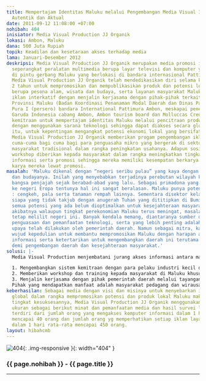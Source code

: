 ```yaml
---
title: Mempertajam Identitas Maluku melalui Pengembangan Media Visual Interaktif,
  Autentik dan Aktual
date: 2011-09-12 11:08:00 +07:00
nohibah: 404
inisiator: Media Visual Production JJ Organik
lokasi: Ambon, Maluku
dana: 500 Juta Rupiah
topik: Keadilan dan kesetaraan akses terhadap media
lama: Januari-Desember 2012
deskripsi: Media Visual Production JJ Organik merupakan media promosi interaktif dalam
  seperangkat peralatan multimedia berupa layar televisi dan komputer yang berinteraksi
  di pintu gerbang Maluku yang berlokasi di bandara internasional Pattimura Ambon.
  Media Visual Production JJ Organik telah mendedikasikan diri selama kurun waktu
  2 tahun untuk mempromosikan dan mempublikasikan produk dan potensi lokal Maluku
  berupa pesona alam, wisata dan budaya, serta layanan masyarakat Maluku dalam bentuk
  iklan interkatif dengan menjalin kerjasama dengan pihak-pihak terkait seperti Pemerintah
  Provinsi Maluku (Badan Koordinasi Penanaman Modal Daerah dan Dinas Pariwisata) PT.Angkasa
  Pura I (persero) bandara International Pattimura Ambon, meskapai penerbangan PT.
  Garuda Indonesia cabang Ambon, Ambon tourism board dan Molluccas Credit Union. Adanya
  kemitraan untuk mempertajam identitas Maluku melalui pencitraan produk-produk lokal
  dengan menggunakan sarana teknologi sehingga dapat diakses secara global. Selain
  itu, untuk kepentingan mengangkat potensi ekonomi lokal yang bersifat tradisional,
  Media Visual Production JJ Organik memberikan progam pengembangan iklan interaktif
  cuma-cuma bagi cuma bagi para penguasaha mikro yang bergerak di sektor riil serta
  masyarakat tradisional dalam rangka peningkatan usahanya. Adapun sosialisasi dan
  workshop diberikan kepada masyarakat dalam rangka meningkatkan tingkat melek teknologi
  informasi serta promosi sehingga mereka memiliki kesempatan berkarya sekaligus memasarkan
  karya mereka lewat promosi.
masalah: 'Maluku dikenal dengan “negeri seribu pulau” yang kaya dengan sumber alam
  dan budayanya. Inilah yang menyebabkan terjadinya perebutan wilayah kekuasaan diantara
  bangsa penjajah sejak berabad-abad yang lalu. Sebagai primadona yang terkenal sampai
  ke negeri Eropa tentunya hal ini sangat beralasan. Maluku punya potensi alam seperti
  : cengkeh, pala serta tanaman rempah lainnya. Sementara disektor kelautan dan perikanan,
  siapa yang tidak takjub dengan anugerah Tuhan yang dititipkan di Bumi Maluku?.  Ironisnya,
  semua potensi yang ada belum dioptimalkan untuk kesejahteraan masyarakat lokal,
  akibatnya walaupun tingkat perekonomian Maluku terus meningat, masalah kemiskinan
  tetap melilit negeri ini. Banyak kendala memang, diantaranya sumber daya manusia,
  penguasaan dan pemanfaatan teknologi, serta yang lebih penting adalah promosi daerah.  Berbagai
  upaya telah dilakukan oleh pemerintah daerah. Namun sebagai mitra, kami hadir sebagai
  wujud kepedulian untuk membantu mempromosikan Maluku dengan harapan ada penyebaran
  informasi serta ketertarikan untuk mengembangkan daerah ini terutama dalam berinvestasi
  demi pengembangan daerah dan kesejahteraan masyarakat.'
solusi: |-
  Media Visual Production menjembatani jurang akses informasi antara masyarakat kepulauan Maluku dan para investor domestik maupun mancanegara. Adapun beberapa langkah strategis yang sedang digalakan:

  1. Mengembangkan sistem kemitraan dengan para pelaku industri kecil dengan memberikan kemudahan serta rangsangan aktif bagi mereka untuk menayangkan iklan produk mereka secara cuma-cuma dalam menjawab kebutuhan promosi melalui perangkat Media Visual Production di Bandara Pattimura Ambon.
  2. Memberikan workshop dan training kepada masyarakat di Maluku khususnya di daerah kepulauan akan pentingnya mempromosikan produk dan layanan mereka.
  3. Menjalin kerjasama dengan pihak pemerintah daerah melalui tayangan interaktif yang dikemas dalam sebuah visualisasi tentang peristiwa sosial, ekonomi, politik serta promosi produk budaya dan pariwisata di Maluku sehingga mampu menarik perhatian dan mempengaruhi pemerintah terhadap sektor-sektor potensial yang ada di Maluku untuk dikembangkan.
  Pihak yang mendapatkan manfaat adalah masyarakat pedagang dan wirausaha yang bergerak dalam usaha mikro (rumput laut, pengrajin rotan, tembikar, tenun, souvenir) terutama yang berada di daerah kepulauan seperti di Kabupaten Maluku Tenggara Barat, kepulauan Aru, Seram dan lainnya, para investor domestik maupun mancanegara dalam mengakses informasi produk dan potensi yang menjadi bagian dari pengguna jasa bandar udara pattimura Ambon, dan pemerintah daerah Provinsi Maluku karena telah membantu menyajikan data dan informasi tentang potensi daerah Maluku sehingga salah satu strategi promosi daerah telah dilaksanakan.
keberhasilan: Sebagai media dengan visi dan misinya untuk menyebarkan informasi secara
  global dalam rangka mempromosikan potensi dan produk lokal Maluku maka dalam mengukur
  tingkat kesuksesannya, Media Visual Production JJ Organik menggunakan beberapa indikator
  ukuran sebagai berikut minat dan pemanfaatan media dan hasil survei lapangan, yang
  terdiri dari jumlah orang yang mengakses komputer informasi dalam 1 hari rata-rata
  mencapai 40 orang dan jumlah orang yg memperhatikan setiap iklan layanan TV (2 Buah)
  dalam 1 hari rata-rata mencapai 450 orang.
layout: hibahcmb
---
```


![404](/static/img/hibahcmb/404.png){: .img-responsive }{: width="404" }

### {{ page.nohibah }} - {{ page.title }}

---
